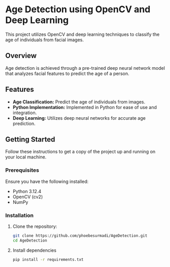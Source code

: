 # Age Detection using OpenCV and Deep Learning

This project utilizes OpenCV and deep learning techniques to classify the age of individuals from facial images.

## Overview

Age detection is achieved through a pre-trained deep neural network model that analyzes facial features to predict the age of a person.

## Features

- **Age Classification:** Predict the age of individuals from images.
- **Python Implementation:** Implemented in Python for ease of use and integration.
- **Deep Learning:** Utilizes deep neural networks for accurate age prediction.

## Getting Started

Follow these instructions to get a copy of the project up and running on your local machine.

### Prerequisites

Ensure you have the following installed:

- Python 3.12.4
- OpenCV (cv2)
- NumPy

### Installation

1. Clone the repository:
   ```bash
   git clone https://github.com/phoebesurmadi/AgeDetection.git
   cd AgeDetection
   ```
2. Install dependencies
   ```bash
   pip install -r requirements.txt
   ```

